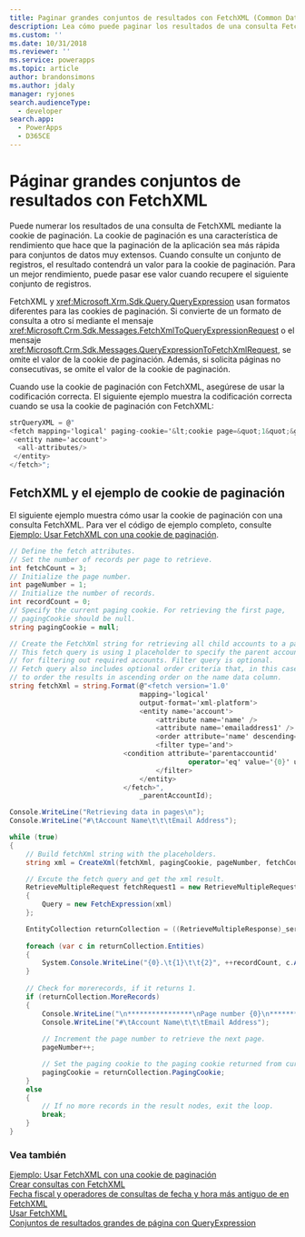 ```yaml
---
title: Paginar grandes conjuntos de resultados con FetchXML (Common Data Service para aplicaciones) | Documentos de Microsoft
description: Lea cómo puede paginar los resultados de una consulta FetchXML mediante la cookie de paginación.
ms.custom: ''
ms.date: 10/31/2018
ms.reviewer: ''
ms.service: powerapps
ms.topic: article
author: brandonsimons
ms.author: jdaly
manager: ryjones
search.audienceType:
  - developer
search.app:
  - PowerApps
  - D365CE
---
```

# <a name="page-large-result-sets-with-fetchxml"></a>Páginar grandes conjuntos de resultados con FetchXML

Puede numerar los resultados de una consulta de FetchXML mediante la cookie de paginación. La cookie de paginación es una característica de rendimiento que hace que la paginación de la aplicación sea más rápida para conjuntos de datos muy extensos. Cuando consulte un conjunto de registros, el resultado contendrá un valor para la cookie de paginación. Para un mejor rendimiento, puede pasar ese valor cuando recupere el siguiente conjunto de registros.  
  
 FetchXML y <xref:Microsoft.Xrm.Sdk.Query.QueryExpression> usan formatos diferentes para las cookies de paginación. Si convierte de un formato de consulta a otro sí mediante el mensaje <xref:Microsoft.Crm.Sdk.Messages.FetchXmlToQueryExpressionRequest> o el mensaje <xref:Microsoft.Crm.Sdk.Messages.QueryExpressionToFetchXmlRequest>, se omite el valor de la cookie de paginación. Además, si solicita páginas no consecutivas, se omite el valor de la cookie de paginación.  
  
 Cuando use la cookie de paginación con FetchXML, asegúrese de usar la codificación correcta. El siguiente ejemplo muestra la codificación correcta cuando se usa la cookie de paginación con FetchXML:  
  
```csharp  
strQueryXML = @"  
<fetch mapping='logical' paging-cookie='&lt;cookie page=&quot;1&quot;&gt;&lt;accountid last=&quot;{E062B974-7F8D-DC11-9048-0003FF27AC3B}&quot; first=&quot;{60B934EF-798D-DC11-9048-0003FF27AC3B}&quot;/&gt;&lt;/cookie&gt;' page='2' count='2'>  
 <entity name='account'>  
  <all-attributes/>  
 </entity>  
</fetch>";  
```  
  
## <a name="fetchxml-and-the-paging-cookie-example"></a>FetchXML y el ejemplo de cookie de paginación  
 El siguiente ejemplo muestra cómo usar la cookie de paginación con una consulta FetchXML. Para ver el código de ejemplo completo, consulte [Ejemplo: Usar FetchXML con una cookie de paginación](samples/use-fetchxml-paging-cookie.md).  
  
```csharp
// Define the fetch attributes.
// Set the number of records per page to retrieve.
int fetchCount = 3;
// Initialize the page number.
int pageNumber = 1;
// Initialize the number of records.
int recordCount = 0;
// Specify the current paging cookie. For retrieving the first page, 
// pagingCookie should be null.
string pagingCookie = null;

// Create the FetchXml string for retrieving all child accounts to a parent account.
// This fetch query is using 1 placeholder to specify the parent account id 
// for filtering out required accounts. Filter query is optional.
// Fetch query also includes optional order criteria that, in this case, is used 
// to order the results in ascending order on the name data column.
string fetchXml = string.Format(@"<fetch version='1.0' 
                                mapping='logical' 
                                output-format='xml-platform'>
                                <entity name='account'>
                                    <attribute name='name' />
                                    <attribute name='emailaddress1' />
                                    <order attribute='name' descending='false'/>
                                    <filter type='and'>
                            <condition attribute='parentaccountid' 
                                            operator='eq' value='{0}' uiname='' uitype='' />
                                    </filter>
                                </entity>
                            </fetch>",
                                _parentAccountId);

Console.WriteLine("Retrieving data in pages\n"); 
Console.WriteLine("#\tAccount Name\t\t\tEmail Address");

while (true)
{
    // Build fetchXml string with the placeholders.
    string xml = CreateXml(fetchXml, pagingCookie, pageNumber, fetchCount);

    // Excute the fetch query and get the xml result.
    RetrieveMultipleRequest fetchRequest1 = new RetrieveMultipleRequest
    {
        Query = new FetchExpression(xml)
    };

    EntityCollection returnCollection = ((RetrieveMultipleResponse)_service.Execute(fetchRequest1)).EntityCollection;
    
    foreach (var c in returnCollection.Entities)
    {
        System.Console.WriteLine("{0}.\t{1}\t\t{2}", ++recordCount, c.Attributes["name"], c.Attributes["emailaddress1"] );
    }                        
    
    // Check for morerecords, if it returns 1.
    if (returnCollection.MoreRecords)
    {
        Console.WriteLine("\n****************\nPage number {0}\n****************", pageNumber);
        Console.WriteLine("#\tAccount Name\t\t\tEmail Address");
        
        // Increment the page number to retrieve the next page.
        pageNumber++;

        // Set the paging cookie to the paging cookie returned from current results.                            
        pagingCookie = returnCollection.PagingCookie;
    }
    else
    {
        // If no more records in the result nodes, exit the loop.
        break;
    }
}
```
  
### <a name="see-also"></a>Vea también  
 [Ejemplo: Usar FetchXML con una cookie de paginación](samples/use-fetchxml-paging-cookie.md)   
 [Crear consultas con FetchXML](/dynamics365/customer-engagement/developer/org-service/build-queries-fetchxml)   
 [Fecha fiscal y operadores de consultas de fecha y hora más antiguo de en FetchXML](../use-fetchxml-fiscal-date-older-datetime-query-operators.md)   
 [Usar FetchXML](../use-fetchxml-construct-query.md)   
 [Conjuntos de resultados grandes de página con QueryExpression](page-large-result-sets-with-queryexpression.md)
